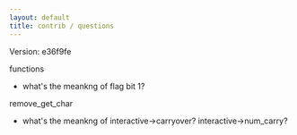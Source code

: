```yaml
---
layout: default
title: contrib / questions
---
```


Version: e36f9fe

functions
- what's the meankng of flag bit 1?

remove_get_char
- what's the meankng of
    interactive->carryover?
    interactive->num_carry?
